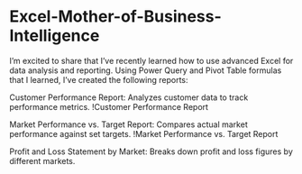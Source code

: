 # Excel-Mother-of-Business-Intelligence
 I’m excited to share that I’ve recently learned how to use advanced Excel for data analysis and reporting. Using Power Query and Pivot Table formulas that I learned, I’ve created the following reports:
 
Customer Performance Report: Analyzes customer data to track performance metrics. !Customer Performance Report

Market Performance vs. Target Report: Compares actual market performance against set targets. !Market Performance vs. Target Report

Profit and Loss Statement by Market: Breaks down profit and loss figures by different markets.
